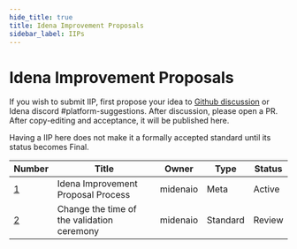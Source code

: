 ```yaml
---
hide_title: true
title: Idena Improvement Proposals
sidebar_label: IIPs
---
```


# Idena Improvement Proposals

If you wish to submit IIP, first propose your idea to [Github discussion](https://github.com/idena-network/idena-docs/discussions) or Idena discord #platform-suggestions.
After discussion, please open a PR. After copy-editing and acceptance, it will be published here.

Having a IIP here does not make it a formally accepted standard until its status becomes Final.

| Number               | Title                                      | Owner    | Type     | Status |
| -------------------- | ------------------------------------------ | -------- | -------- | ------ |
| [1](/docs/iip/iip-1) | Idena Improvement Proposal Process         | midenaio | Meta     | Active |
| [2](/docs/iip/iip-2) | Change the time of the validation ceremony | midenaio | Standard | Review |

